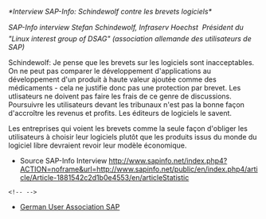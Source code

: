 *\*Interview SAP-Info: Schindewolf contre les brevets logiciels\**

*SAP-Info interview Stefan Schindewolf, Infraserv Hoechst  Président du
\"Linux interest group of DSAG\" (association allemande des utilisateurs
de SAP)*

Schindewolf: Je pense que les brevets sur les logiciels sont
inacceptables. On ne peut pas comparer le développement d\'applications
au développement d\'un produit à haute valeur ajoutée comme des
médicaments - cela ne justifie donc pas une protection par brevet. Les
utlisateurs ne doivent pas faire les frais de ce genre de discussions.
Poursuivre les utilisateurs devant les tribunaux n\'est pas la bonne
façon d\'accroître les revenus et profits. Les éditeurs de logiciels le
savent.

Les entreprises qui voient les brevets comme la seule façon d\'obliger
les utilisateurs à choisir leur logiciels plutôt que les produits issus
du monde du logiciel libre devraient revoir leur modèle économique.

-   Source SAP-Info Interview
    <http://www.sapinfo.net/index.php4?ACTION=noframe&url=http://www.sapinfo.net/public/en/index.php4/article/Article-1881542c2d1b0e4553/en/articleStatistic>

```{=html}
<!-- -->
```
-   [German User Association SAP](http://www.dsag.de/ "wikilink")
